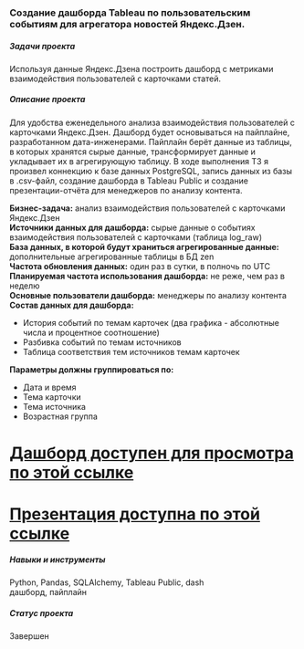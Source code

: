 ### Создание дашборда Tableau по пользовательским событиям для агрегатора новостей Яндекс.Дзен.
##### Задачи проекта  
Используя данные Яндекс.Дзена построить дашборд с метриками взаимодействия пользователей с карточками статей.

##### Описание проекта 
Для удобства еженедельного анализа взаимодействия пользователей с карточками Яндекс.Дзен. Дашборд будет основываться на пайплайне, разработанном дата-инженерами. Пайплайн берёт данные из таблицы, в которых хранятся сырые данные, трансформирует данные и укладывает их в агрегирующую таблицу. В ходе выполнения ТЗ я произвел коннекцию к базе данных PostgreSQL, запись данных из базы в .csv-файл, создание дашборда в Tableau Public и создание презентации-отчёта для менеджеров по анализу контента.

**Бизнес-задача:** анализ взаимодействия пользователей с карточками Яндекс.Дзен   
**Источники данных для дашборда:** cырые данные о событиях взаимодействия пользователей с карточками (таблица log_raw)   
**База данных, в которой будут храниться агрегированные данные:** дополнительные агрегированные таблицы в БД zen   
**Частота обновления данных:** один раз в сутки, в полночь по UTC   
**Планируемая частота использования дашборда:** не реже, чем раз в неделю  
**Основные пользователи дашборда:** менеджеры по анализу контента  
**Состав данных для дашборда:**  
- История событий по темам карточек (два графика - абсолютные числа и процентное соотношение)  
- Разбивка событий по темам источников  
- Таблица соответствия тем источников темам карточек

**Параметры должны группироваться по:**
- Дата и время
- Тема карточки
- Тема источника
- Возрастная группа

# [Дашборд доступен для просмотра по этой ссылке](https://public.tableau.com/app/profile/meijinseem/viz/DASHBORADY_DZEN/Dashboard_)   
# [Презентация доступна по этой ссылке](https://github.com/meijinseem/D.A.-Projects/blob/main/%D0%90%D0%B2%D1%82%D0%BE%D0%BC%D0%B0%D1%82%D0%B8%D0%B7%D0%B0%D1%86%D0%B8%D1%8F.%20%D0%94%D0%B0%D1%88%D0%B1%D0%BE%D1%80%D0%B4%20Tableau/%D0%90%D0%BD%D0%B0%D0%BB%D0%B8%D0%B7%20%D0%B2%D0%B7%D0%B0%D0%B8%D0%BC%D0%BE%D0%B4%D0%B5%D0%B9%D1%81%D1%82%D0%B2%D0%B8%D1%8F%20%D0%BF%D0%BE%D0%BB%D1%8C%D0%B7%D0%BE%D0%B2%D0%B0%D1%82%D0%B5%D0%BB%D0%B5%D0%B9%20%D1%81%20%D0%BA%D0%B0%D1%80%D1%82%D0%BE%D1%87%D0%BA%D0%B0%D0%BC%D0%B8%20%D0%AF%D0%BD%D0%B4%D0%B5%D0%BA%D1%81.%D0%94%D0%B7%D0%B5%D0%BD.pdf)

##### Навыки и инструменты
Python, Pandas, SQLAlchemy, Tableau Public, dash   
дашборд, пайплайн

##### Статус проекта
Завершен
